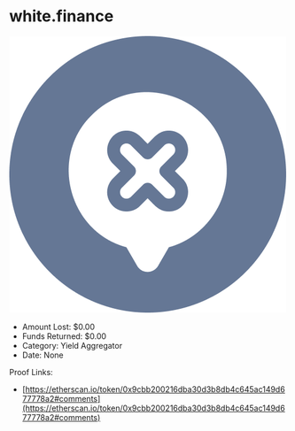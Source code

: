 # white.finance
![white.finance](/rektimages/white.finance.png)
- Amount Lost: $0.00
- Funds Returned: $0.00
- Category: Yield Aggregator
- Date: None



Proof Links:
- [https://etherscan.io/token/0x9cbb200216dba30d3b8db4c645ac149d677778a2#comments](https://etherscan.io/token/0x9cbb200216dba30d3b8db4c645ac149d677778a2#comments)


